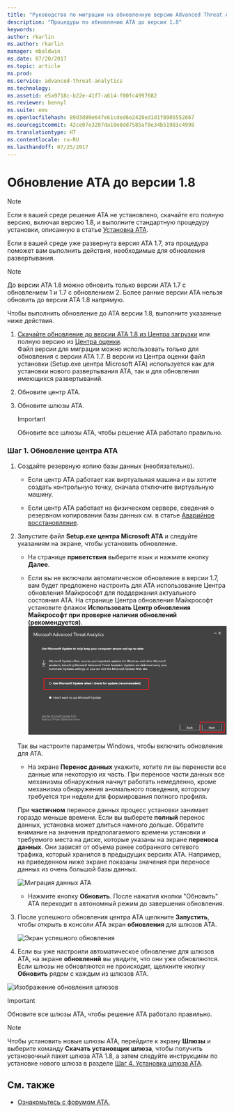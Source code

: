 ```yaml
---
title: "Руководство по миграции на обновленную версию Advanced Threat Analytics 1.8 | Документация Майкрософт"
description: "Процедуры по обновлению ATA до версии 1.8"
keywords: 
author: rkarlin
ms.author: rkarlin
manager: mbaldwin
ms.date: 07/20/2017
ms.topic: article
ms.prod: 
ms.service: advanced-threat-analytics
ms.technology: 
ms.assetid: e5a9718c-b22e-41f7-a614-f00fc4997682
ms.reviewer: bennyl
ms.suite: ems
ms.openlocfilehash: 89d3d80e647e61cded6e2428ed1d1f8905552867
ms.sourcegitcommit: 42ce07e3207da10e8dd7585af0e34b51983c4998
ms.translationtype: HT
ms.contentlocale: ru-RU
ms.lasthandoff: 07/25/2017
---
```

# <a name="updating-ata-to-version-18"></a>Обновление ATA до версии 1.8

> [!NOTE] 
> Если в вашей среде решение ATA не установлено, скачайте его полную версию, включая версию 1.8, и выполните стандартную процедуру установки, описанную в статье [Установка ATA](install-ata-step1.md).

Если в вашей среде уже развернута версия ATA 1.7, эта процедура поможет вам выполнить действия, необходимые для обновления развертывания.

> [!NOTE] 
>  До версии ATA 1.8 можно обновить только версии ATA 1.7 с обновлением 1 и 1.7 с обновлением 2. Более ранние версии ATA нельзя обновить до версии ATA 1.8 напрямую.

Чтобы выполнить обновление до ATA версии 1.8, выполните указанные ниже действия.

1.  [Скачайте обновление до версии ATA 1.8 из Центра загрузки](https://www.microsoft.com/download/details.aspx?id=55536) или полную версию из [Центра оценки](http://www.microsoft.com/evalcenter/evaluate-microsoft-advanced-threat-analytics).<br>
Файл версии для миграции можно использовать только для обновления с версии ATA 1.7. В версии из Центра оценки файл установки (Setup.exe центра Microsoft ATA) используется как для установки нового развертывания ATA, так и для обновления имеющихся развертываний.

2.  Обновите центр ATA.

4.  Обновите шлюзы АТА.

    > [!IMPORTANT]
    > Обновите все шлюзы ATA, чтобы решение ATA работало правильно.

### <a name="step-1-update-the-ata-center"></a>Шаг 1. Обновление центра ATA

1.  Создайте резервную копию базы данных (необязательно).

    -   Если центр АТА работает как виртуальная машина и вы хотите создать контрольную точку, сначала отключите виртуальную машину.

    -   Если центр ATA работает на физическом сервере, сведения о резервном копировании базы данных см. в статье [Аварийное восстановление](disaster-recovery.md).

2.  Запустите файл **Setup.exe центра Microsoft ATA** и следуйте указаниям на экране, чтобы установить обновление.

    -  На странице **приветствия** выберите язык и нажмите кнопку **Далее**.

    -  Если вы не включали автоматическое обновление в версии 1.7, вам будет предложено настроить для ATA использование Центра обновления Майкрософт для поддержания актуального состояния ATA.  На странице Центра обновления Майкрософт установите флажок **Использовать Центр обновления Майкрософт при проверке наличия обновлений (рекомендуется)**.
    ![Изображение. Поддержка актуальности ATA](media/ata_ms_update.png)
     
     Так вы настроите параметры Windows, чтобы включить обновления для ATA. 
    
    -  На экране **Перенос данных** укажите, хотите ли вы перенести все данные или некоторую их часть. При переносе части данных все механизмы обнаружения начнут работать немедленно, кроме механизма обнаружения аномального поведения, которому требуется три недели для формирования полного профиля.  
    
    При **частичном** переносе данных процесс установки занимает гораздо меньше времени. Если вы выберете **полный** перенос данных, установка может длиться намного дольше. Обратите внимание на значения предполагаемого времени установки и требуемого места на диске, которые указаны на экране **переноса данных**. Они зависят от объема ранее собранного сетевого трафика, который хранился в предыдущих версиях ATA. Например, на приведенном ниже экране показаны значения при переносе данных из очень большой базы данных.
         
    ![Миграция данных ATA](media/migration-data-migration.png)

    -  Нажмите кнопку **Обновить**. После нажатия кнопки "Обновить" ATA переходит в автономный режим до завершения обновления.

4.  После успешного обновления центра ATA щелкните **Запустить**, чтобы открыть в консоли ATA экран **обновления** для шлюзов ATA.

    ![Экран успешного обновления](media/migration-center-success.png)

5.  Если вы уже настроили автоматическое обновление для шлюзов ATA, на экране **обновлений** вы увидите, что они уже обновляются. Если шлюзы не обновляются не происходит, щелкните кнопку **Обновить** рядом с каждым из шлюзов ATA.
  
![Изображение обновления шлюзов](media/migration-update-gw.png)

  
> [!IMPORTANT] 
> Обновите все шлюзы ATA, чтобы решение ATA работало правильно.
 
> [!NOTE] 
> Чтобы установить новые шлюзы ATA, перейдите к экрану **Шлюзы** и выберите команду **Скачать установщик шлюза**, чтобы получить установочный пакет шлюза ATA 1.8, а затем следуйте инструкциям по установке нового шлюза в разделе [Шаг 4. Установка шлюза ATA](install-ata-step4.md).


## <a name="see-also"></a>См. также

- [Ознакомьтесь с форумом ATA.](https://social.technet.microsoft.com/Forums/security/home?forum=mata)
